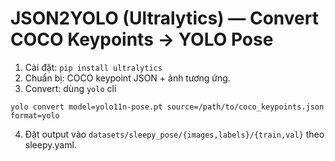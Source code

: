 # JSON2YOLO (Ultralytics) — Convert COCO Keypoints → YOLO Pose
1) Cài đặt: `pip install ultralytics`
2) Chuẩn bị: COCO keypoint JSON + ảnh tương ứng.
3) Convert: dùng `yolo` cli
```
yolo convert model=yolo11n-pose.pt source=/path/to/coco_keypoints.json format=yolo
```
4) Đặt output vào `datasets/sleepy_pose/{images,labels}/{train,val}` theo sleepy.yaml.
